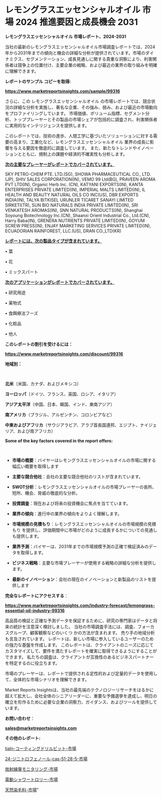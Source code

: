 # レモングラスエッセンシャルオイル 市場 2024 推進要因と成長機会 2031

<strong>レモングラスエッセンシャルオイル 市場レポート、2024-2031</strong>

当社の最新のレモングラスエッセンシャルオイル市場調査レポートでは、2024年から2031年までの傾向と機会の詳細な分析が提供されています。市場のダイナミクス、セグメンテーション、成長見通しに関する貴重な洞察により、利害関係者は競争上の位置付け、主要企業の戦略、および最近の業界の取り組みを明確に理解できます。



<strong>レポートのサンプル コピーを取得:</strong> <a href=https://www.marketreportsinsights.com/sample/99316>

<strong><u>https://www.marketreportsinsights.com/sample/99316</u></strong></a>

さらに、この レモングラスエッセンシャルオイル の市場レポートでは、競合状況の詳細な分析を実施し、著名な企業、その強み、弱み、および最近の市場動向をプロファイリングしています。 市場価値、ボリューム指標、セグメント分析、トッププレーヤーとその製品の市場シェアが包括的に調査され、利害関係者に実用的なインテリジェンスを提供します。

このレポートでは、技術の進歩、人間工学に基づいたソリューションに対する需要の高まり、工業化など、レモングラスエッセンシャルオイル 業界の成長に影響を与える要因を徹底的に調査しています。 また、新たなトレンドやイノベーションとともに、規制上の課題や経済的不確実性も分析します。



<strong><u>次の主要なプレーヤーがレポートでカバーされています。</u></strong>

SKY PETRO-CHEM PTE. LTD.(SG), SHOWA PHARMACEUTICAL CO., LTD.(JP), SHIV SALES CORPORATION(IN), VEMO 99 Ltd(BG), PRAVEEN AROMA PVT LTD(IN), Organic Herb Inc. (CN), KATYANI EXPORTS(IN), KANTA ENTERPRISES PRIVATE LIMITED(IN), IMPERIAL MALTS LIMITED(IN), IL HEALTH AND BEAUTY NATURAL OILS CO INC(US), DBR EXPORTS INDIA(IN), TALYA BITKISEL URUNLER TICARET SANAYI LIMITED SIRKETI(TR), SUN BIO NATURALS INDIA PRIVATE LIMITED(IN), SRI VENKATESH AROMAS(IN), SNN NATURAL PRODUCTS(IN), Shanghai Soyoung Biotechnology Inc.(CN), Shaanxi Orient Industrial Co., Ltd.(CN), Harry Baba(IN), GRENERA NUTRIENTS PRIVATE LIMITED(IN), GOYUM SCREW PRESS(IN), ENJAY MARKETING SERVICES PRIVATE LIMITED(IN), ECUADORIAN RAINFOREST, LLC.(US), DRAN CO.,LTD(KR)



<strong><u><b>レポートには、次の製品タイプが含まれています。</b></u></strong>

• 葉

• 花

• ミックスパート



<strong><u><b>次のアプリケーションがレポートでカバーされています。</b></u></strong>

• 研究用途

• 薬物式

• 食餌療法フーズ

• 化粧品

• 他人



<strong><b>このレポートの割引を受けるには：</b></strong>

<a href=https://www.marketreportsinsights.com/discount/99316>

<strong><u>https://www.marketreportsinsights.com/discount/99316</u></strong></a>



<strong>地域別：</strong>

<strong> </strong>



<strong>北米</strong>（米国、カナダ、およびメキシコ）



<strong>ヨーロッパ</strong>（ドイツ、フランス、英国、ロシア、イタリア）



<strong>アジア太平洋</strong>（中国、日本、韓国、インド、東南アジア）



<strong>南アメリカ</strong>（ブラジル、アルゼンチン、コロンビアなど）



<strong>中東およびアフリカ</strong>（サウジアラビア、アラブ首長国連邦、エジプト、ナイジェリア、および南アフリカ）



<strong>Some of the key factors covered in the report offers:</strong>

<strong> </strong>
<ul>
  <li>

<strong>市場の概要</strong>：バイヤーはレモングラスエッセンシャルオイルの市場に関する幅広い概要を取得します</li>
  <li>

<strong>主要な競合他社</strong>：会社の主要な競合他社のリストが含まれています。</li>
  <li>

<strong>SWOT分析</strong>：レモングラスエッセンシャルオイルの市場プレーヤーの長所、短所、機会、脅威の徹底的な分析。</li>
  <li>

<strong>投資調査</strong>：現在および将来の投資機会に焦点を当てています。</li>
  <li>

<strong>業界の傾向</strong>：進行中の業界の傾向をよりよく理解します。</li>
  <li>

<strong>市場規模の見積もり</strong>：レモングラスエッセンシャルオイルの市場規模の見積もり を提供し、評価期間中に市場がどのように成長するかについての見通しも提供します。</li>
  <li>

<strong>業界予測</strong>：バイヤーは、2031年までの市場規模予測の正確で検証済みのデータを取得します。</li>
  <li>

<strong>ビジネス戦略</strong>：主要な市場プレーヤーが使用する戦略の詳細な分析を提供します。</li>
  <li>

<strong>最新のイノベーション</strong>：会社の現在のイノベーションと新製品のリストを提供します</li>
</ul>


<strong>完全なレポートにアクセスする</strong>：

<a href=https://www.marketreportsinsights.com/industry-forecast/lemongrass-essential-oil-industry-99316>

<strong><u>https://www.marketreportsinsights.com/industry-forecast/lemongrass-essential-oil-industry-99316</u></strong></a>

高品質の検証と正確な予測データを保証するために、研究の専門家はデータと将来の統計を注意深く検討しました。 当社の市場調査手法には、調査、フォーカスグループ、顧客観察などのいくつ かの方法が含まれます。 売り手の地域分析も言及されています。 レポートは、新しい市場に参入しているユーザーのための強力な基盤を作成します。 このレポートは、クライアントのニーズに応じてカスタマイズして、要件を満たすレポートを確実に取得できるようにすることができます。 私たちの調査は、クライアントが互換性のあるビジネスパートナーを特定するのに役立ちます。

市場のプレーヤーは、レポートで提供される定性的および定量的データを使用して、全体的な市場シナリオを理解できます。

Market Reports Insightsは、当社の最先端のテクノロジーリサーチをはるかに超えて拡大し、会社全体のシニアリーダーに、重要な予備選挙を達成し、明日の確立を形作るために必要な企業の洞察力、ガイダンス、およびツールを提供しています。



<strong><b>お問い合わせ</b></strong>：

<a href=mailto:sales@marketreportsinsights.com>

<strong><u>sales@marketreportsinsights.com</u></strong></a>



<strong>その他のレポート:</strong>

<a href=https://www.linkedin.com/pulse/tialn-コーティングドリルビット-市場-2023-新興市場-将来の動向と市場需要-2030-yogpf/>tialn-コーティングドリルビット-市場</a>

<a href=https://www.linkedin.com/pulse/24-ジニトロフェノール-cas-51-28-5-市場-2023-推進要因と成長機会-tchnf/>24-ジニトロフェノール-cas-51-28-5-市場</a>

<a href=https://www.linkedin.com/pulse/放射線量モニタリング-市場-2023-競争分析と事業成長-2030-pr-news-hub-froif/>放射線量モニタリング-市場</a>

<a href=https://www.linkedin.com/pulse/電動シャワートロリー-市場-2023-推進要因と成長機会-2030-data-dive-discoveries-24-analysis-bvnvf/>電動シャワートロリー-市場</a>

<a href=https://www.linkedin.com/pulse/天然染毛料-市場-2030-年までの需要に焦点を当てた-2023-年調査レポート-3aouf/>天然染毛料-市場</a>"
